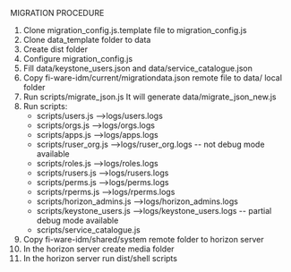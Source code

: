 MIGRATION PROCEDURE

1. Clone migration_config.js.template file to migration_config.js
2. Clone data_template folder to data
3. Create dist folder
4. Configure migration_config.js
5. Fill data/keystone_users.json and data/service_catalogue.json
6. Copy fi-ware-idm/current/migrationdata.json remote file to data/ local folder
7. Run scripts/migrate_json.js It will generate data/migrate_json_new.js
8. Run scripts: 
	- scripts/users.js -->logs/users.logs
	- scripts/orgs.js -->logs/orgs.logs
	- scripts/apps.js -->logs/apps.logs
	- scripts/ruser_org.js -->logs/ruser_org.logs  -- not debug mode available
	- scripts/roles.js -->logs/roles.logs
	- scripts/rusers.js -->logs/rusers.logs
	- scripts/perms.js -->logs/perms.logs
	- scripts/rperms.js -->logs/rperms.logs
	- scripts/horizon_admins.js -->logs/horizon_admins.logs
	- scripts/keystone_users.js -->logs/keystone_users.logs  -- partial debug mode available
	- scripts/service_catalogue.js
9. Copy fi-ware-idm/shared/system remote folder to horizon server	
10. In the horizon server create media folder
11. In the horizon server run dist/shell scripts
